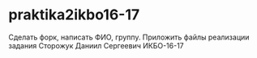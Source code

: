 # praktika2ikbo16-17
Сделать форк, написать ФИО, группу. Приложить файлы реализации задания 
Сторожук Даниил Сергеевич ИКБО-16-17
